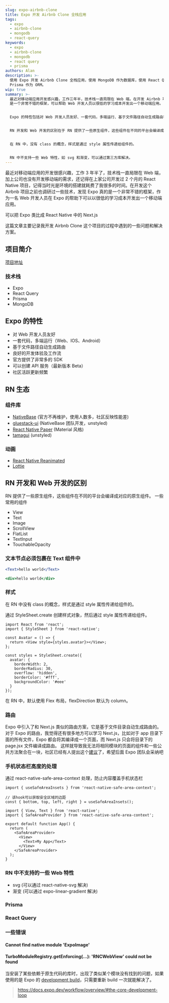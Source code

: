 ```yaml
---
slug: expo-airbnb-clone
title: Expo 开发 Airbnb Clone 全栈应用
tags:
  - expo
  - airbnb-clone
  - mongodb
  - react-query
keywords:
  - expo
  - airbnb-clone
  - mongodb
  - react query
  - prisma
authors: Alan
description: >-
  使用 Expo 开发 Airbnb Clone 全栈应用，使用 MongoDB 作为数据库，使用 React Query 作为数据管理工具，使用
  Prisma 作为 ORM。
wip: true
summary: >-
  最近对移动端应用开发感兴趣，工作三年半，技术栈一直局限在 Web 端。在开发 Airbnb 项目之前调研过一些技术，发现 Expo
  是一个非常不错的框架，可以帮助 Web 开发人员以很低的学习成本开发出一个移动端应用。


  Expo 的特性包括对 Web 开发人员友好、一套代码，多端运行、基于文件路径自动生成路由等。


  RN 开发和 Web 开发的区别在于 RN 提供了一些原生组件，这些组件在不同的平台会编译成对应的原生组件。


  在 RN 中，没有 class 的概念，样式是通过 style 属性传递给组件的。


  RN 中不支持一些 Web 特性，如 svg 和渐变，可以通过第三方库解决。
---
```


最近对移动端应用的开发很感兴趣，工作 3 年半了，技术栈一直局限在 Web 端，加上公司也没有开发移动端的需求，还记得在上家公司开发过 2 个月的 React Native 项目，记得当时光是环境的搭建就耗费了我很多的时间。在开发这个 Airbnb 项目之前也调研过一些技术，发现 Expo 真的是一个非常不错的框架，作为一名 Web 开发人员在 Expo 的帮助下可以以很低的学习成本开发出一个移动端应用。

可以把 Expo 类比成 React Native 中的 Next.js

<!-- truncate -->

这篇文章主要记录我开发 Airbnb Clone 这个项目的过程中遇到的一些问题和解决方案。

## 项目简介

[项目地址](https://github.com/3Alan/airbnb-clone)

### 技术栈

- Expo
- React Query
- Prisma
- MongoDB

## Expo 的特性

- 对 Web 开发人员友好
- 一套代码，多端运行（Web、IOS、Android）
- 基于文件路径自动生成路由
- 良好的开发体验及工作流
- 官方提供了非常多的 SDK
- 可以创建 API 服务（最新版本 Beta）
- 社区活跃更新频繁

## RN 生态

### 组件库

- [NativeBase](https://nativebase.io/) (官方不再维护，使用人数多，社区反映性能差)
- [gluestack-ui](https://gluestack.io/) (NativeBase 团队开发，unstyled)
- [React Native Paper](https://reactnativepaper.com/) (Material 风格)
- [tamagui](https://tamagui.dev/) (unstyled)

### 动画

- [React Native Reanimated](https://docs.swmansion.com/react-native-reanimated/)
- [Lottie](https://github.com/lottie-react-native/lottie-react-native)

## RN 开发和 Web 开发的区别

RN 提供了一些原生组件，这些组件在不同的平台会编译成对应的原生组件。
一些常用的组件

- View
- Text
- Image
- ScrollView
- FlatList
- TextInput
- TouchableOpacity

### 文本节点必须包裹在 Text 组件中

<Tabs>
<TabItem value="RN" label="RN">

```jsx
<Text>hello world</Text>
```

</TabItem>
<TabItem value="Web" label="Web">

```jsx
<div>hello world</div>
```

</TabItem>
</Tabs>

### 样式

在 RN 中没有 class 的概念，样式是通过 style 属性传递给组件的。

通过 StyleSheet.create 创建样式对象，然后通过 style 属性传递给组件。

```tsx
import React from 'react';
import { StyleSheet } from 'react-native';

const Avatar = () => {
  return <View style={styles.avatar}></View>;
};

const styles = StyleSheet.create({
  avatar: {
    borderWidth: 2,
    borderRadius: 30,
    overflow: 'hidden',
    borderColor: '#fff',
    backgroundColor: '#eee'
  }
});
```

在 RN 中，默认使用 Flex 布局，flexDirection 默认为 column。

### 路由

Expo 中引入了和 Next.js 类似的路由方案，它是基于文件目录自动生成路由的。
对于 Expo 的路由，我觉得还有很多地方可以学习 Next.js，比如对于 app 目录下面的所有文件，Expo 都会将其编译成一个页面，而 Next.js 只会将目录下的 page.jsx 文件编译成路由。 这样就导致我无法将相同模块的页面的组件和一些公共方法聚合在一块，社区已经有人提出这个[建议](https://github.com/expo/router/discussions/309#discussioncomment-5563148)了，希望后面 Expo 团队会采纳吧

### 手机状态栏高度的处理

通过 react-native-safe-area-context 处理，防止内容覆盖手机状态栏

```tsx
import { useSafeAreaInsets } from 'react-native-safe-area-context';

// 该hook可以获取安全区域的边距
const { bottom, top, left, right } = useSafeAreaInsets();
```

```tsx
import { View, Text } from 'react-native';
import { SafeAreaProvider } from 'react-native-safe-area-context';

export default function App() {
  return (
    <SafeAreaProvider>
      <View>
        <Text>My App</Text>
      </View>
    </SafeAreaProvider>
  );
}
```

### RN 中不支持的一些 Web 特性

- svg (可以通过 react-native-svg 解决)
- 渐变 (可以通过 expo-linear-gradient 解决)

### Prisma

### React Query

### 一些错误

#### Cannot find native module 'ExpoImage'

#### TurboModuleRegistry.getEnforcing(...): 'RNCWebView' could not be found

当安装了某些依赖于原生代码的库时，出现了类似某个模块没有找到的问题，如果使用的是 Expo 的 [development build](https://docs.expo.dev/develop/development-builds/create-a-build/)，只需要重新 build 一次就能解决了。

> https://docs.expo.dev/workflow/overview/#the-core-development-loop
